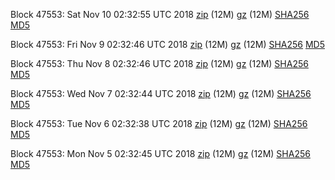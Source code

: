 Block 47553: Sat Nov 10 02:32:55 UTC 2018 [zip](https://files.01coin.io/testnet/2018-11-10/bootstrap.dat.zip) (12M) [gz](https://files.01coin.io/testnet/2018-11-10/bootstrap.dat.tar.gz) (12M) [SHA256](https://files.01coin.io/testnet/2018-11-10/sha256.txt) [MD5](https://files.01coin.io/testnet/2018-11-10/md5.txt)

Block 47553: Fri Nov  9 02:32:46 UTC 2018 [zip](https://files.01coin.io/testnet/2018-11-09/bootstrap.dat.zip) (12M) [gz](https://files.01coin.io/testnet/2018-11-09/bootstrap.dat.tar.gz) (12M) [SHA256](https://files.01coin.io/testnet/2018-11-09/sha256.txt) [MD5](https://files.01coin.io/testnet/2018-11-09/md5.txt)

Block 47553: Thu Nov  8 02:32:46 UTC 2018 [zip](https://files.01coin.io/testnet/2018-11-08/bootstrap.dat.zip) (12M) [gz](https://files.01coin.io/testnet/2018-11-08/bootstrap.dat.tar.gz) (12M) [SHA256](https://files.01coin.io/testnet/2018-11-08/sha256.txt) [MD5](https://files.01coin.io/testnet/2018-11-08/md5.txt)

Block 47553: Wed Nov  7 02:32:44 UTC 2018 [zip](https://files.01coin.io/testnet/2018-11-07/bootstrap.dat.zip) (12M) [gz](https://files.01coin.io/testnet/2018-11-07/bootstrap.dat.tar.gz) (12M) [SHA256](https://files.01coin.io/testnet/2018-11-07/sha256.txt) [MD5](https://files.01coin.io/testnet/2018-11-07/md5.txt)

Block 47553: Tue Nov  6 02:32:38 UTC 2018 [zip](https://files.01coin.io/testnet/2018-11-06/bootstrap.dat.zip) (12M) [gz](https://files.01coin.io/testnet/2018-11-06/bootstrap.dat.tar.gz) (12M) [SHA256](https://files.01coin.io/testnet/2018-11-06/sha256.txt) [MD5](https://files.01coin.io/testnet/2018-11-06/md5.txt)

Block 47553: Mon Nov  5 02:32:45 UTC 2018 [zip](https://files.01coin.io/testnet/2018-11-05/bootstrap.dat.zip) (12M) [gz](https://files.01coin.io/testnet/2018-11-05/bootstrap.dat.tar.gz) (12M) [SHA256](https://files.01coin.io/testnet/2018-11-05/sha256.txt) [MD5](https://files.01coin.io/testnet/2018-11-05/md5.txt)
